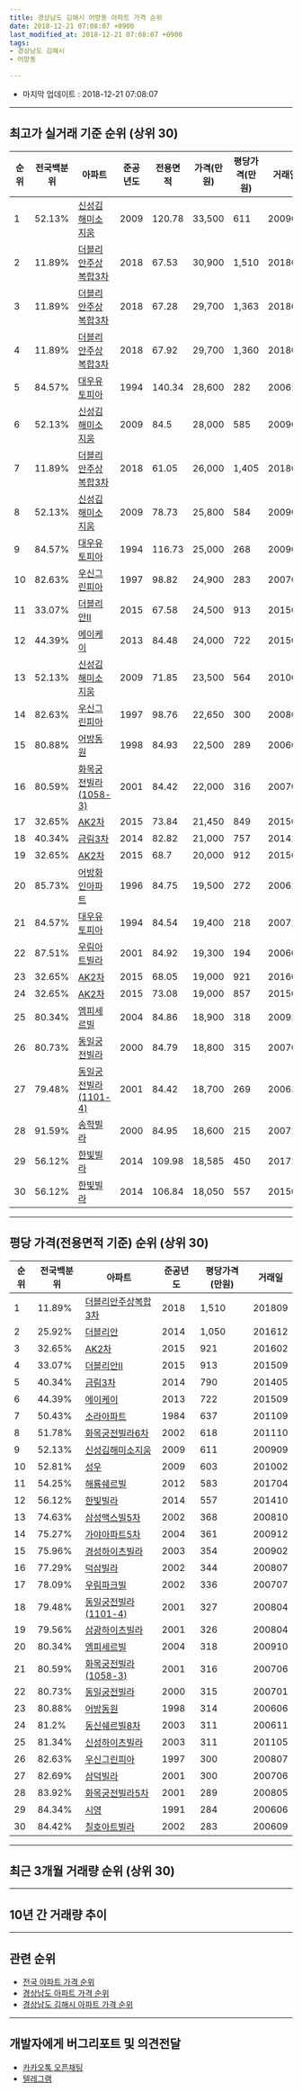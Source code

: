 ```yaml
---
title: 경상남도 김해시 어방동 아파트 가격 순위
date: 2018-12-21 07:08:07 +0900
last_modified_at: 2018-12-21 07:08:07 +0900
tags:
- 경상남도 김해시
- 어방동

---
```


* 마지막 업데이트 : 2018-12-21 07:08:07

---

## 최고가 실거래 기준 순위 (상위 30)


|순위|전국백분위|아파트|준공년도|전용면적|가격(만원)|평당가격(만원)|거래일|
|---|---|---|---|---|---|---|---|
|1|52.13%|[신성김해미소지움](https://search.naver.com/search.naver?query=%EA%B2%BD%EC%83%81%EB%82%A8%EB%8F%84+%EA%B9%80%ED%95%B4%EC%8B%9C+%EC%96%B4%EB%B0%A9%EB%8F%99+%EC%8B%A0%EC%84%B1%EA%B9%80%ED%95%B4%EB%AF%B8%EC%86%8C%EC%A7%80%EC%9B%80)|2009|120.78|33,500|611|200909|
|2|11.89%|[더블리안주상복합3차](https://search.naver.com/search.naver?query=%EA%B2%BD%EC%83%81%EB%82%A8%EB%8F%84+%EA%B9%80%ED%95%B4%EC%8B%9C+%EC%96%B4%EB%B0%A9%EB%8F%99+%EB%8D%94%EB%B8%94%EB%A6%AC%EC%95%88%EC%A3%BC%EC%83%81%EB%B3%B5%ED%95%A93%EC%B0%A8)|2018|67.53|30,900|1,510|201809|
|3|11.89%|[더블리안주상복합3차](https://search.naver.com/search.naver?query=%EA%B2%BD%EC%83%81%EB%82%A8%EB%8F%84+%EA%B9%80%ED%95%B4%EC%8B%9C+%EC%96%B4%EB%B0%A9%EB%8F%99+%EB%8D%94%EB%B8%94%EB%A6%AC%EC%95%88%EC%A3%BC%EC%83%81%EB%B3%B5%ED%95%A93%EC%B0%A8)|2018|67.28|29,700|1,363|201809|
|4|11.89%|[더블리안주상복합3차](https://search.naver.com/search.naver?query=%EA%B2%BD%EC%83%81%EB%82%A8%EB%8F%84+%EA%B9%80%ED%95%B4%EC%8B%9C+%EC%96%B4%EB%B0%A9%EB%8F%99+%EB%8D%94%EB%B8%94%EB%A6%AC%EC%95%88%EC%A3%BC%EC%83%81%EB%B3%B5%ED%95%A93%EC%B0%A8)|2018|67.92|29,700|1,360|201809|
|5|84.57%|[대우유토피아](https://search.naver.com/search.naver?query=%EA%B2%BD%EC%83%81%EB%82%A8%EB%8F%84+%EA%B9%80%ED%95%B4%EC%8B%9C+%EC%96%B4%EB%B0%A9%EB%8F%99+%EB%8C%80%EC%9A%B0%EC%9C%A0%ED%86%A0%ED%94%BC%EC%95%84)|1994|140.34|28,600|282|200611|
|6|52.13%|[신성김해미소지움](https://search.naver.com/search.naver?query=%EA%B2%BD%EC%83%81%EB%82%A8%EB%8F%84+%EA%B9%80%ED%95%B4%EC%8B%9C+%EC%96%B4%EB%B0%A9%EB%8F%99+%EC%8B%A0%EC%84%B1%EA%B9%80%ED%95%B4%EB%AF%B8%EC%86%8C%EC%A7%80%EC%9B%80)|2009|84.5|28,000|585|200907|
|7|11.89%|[더블리안주상복합3차](https://search.naver.com/search.naver?query=%EA%B2%BD%EC%83%81%EB%82%A8%EB%8F%84+%EA%B9%80%ED%95%B4%EC%8B%9C+%EC%96%B4%EB%B0%A9%EB%8F%99+%EB%8D%94%EB%B8%94%EB%A6%AC%EC%95%88%EC%A3%BC%EC%83%81%EB%B3%B5%ED%95%A93%EC%B0%A8)|2018|61.05|26,000|1,405|201809|
|8|52.13%|[신성김해미소지움](https://search.naver.com/search.naver?query=%EA%B2%BD%EC%83%81%EB%82%A8%EB%8F%84+%EA%B9%80%ED%95%B4%EC%8B%9C+%EC%96%B4%EB%B0%A9%EB%8F%99+%EC%8B%A0%EC%84%B1%EA%B9%80%ED%95%B4%EB%AF%B8%EC%86%8C%EC%A7%80%EC%9B%80)|2009|78.73|25,800|584|200906|
|9|84.57%|[대우유토피아](https://search.naver.com/search.naver?query=%EA%B2%BD%EC%83%81%EB%82%A8%EB%8F%84+%EA%B9%80%ED%95%B4%EC%8B%9C+%EC%96%B4%EB%B0%A9%EB%8F%99+%EB%8C%80%EC%9A%B0%EC%9C%A0%ED%86%A0%ED%94%BC%EC%95%84)|1994|116.73|25,000|268|200902|
|10|82.63%|[우신그린피아](https://search.naver.com/search.naver?query=%EA%B2%BD%EC%83%81%EB%82%A8%EB%8F%84+%EA%B9%80%ED%95%B4%EC%8B%9C+%EC%96%B4%EB%B0%A9%EB%8F%99+%EC%9A%B0%EC%8B%A0%EA%B7%B8%EB%A6%B0%ED%94%BC%EC%95%84)|1997|98.82|24,900|283|200707|
|11|33.07%|[더블리안Ⅱ](https://search.naver.com/search.naver?query=%EA%B2%BD%EC%83%81%EB%82%A8%EB%8F%84+%EA%B9%80%ED%95%B4%EC%8B%9C+%EC%96%B4%EB%B0%A9%EB%8F%99+%EB%8D%94%EB%B8%94%EB%A6%AC%EC%95%88%E2%85%A1)|2015|67.58|24,500|913|201509|
|12|44.39%|[에이케이](https://search.naver.com/search.naver?query=%EA%B2%BD%EC%83%81%EB%82%A8%EB%8F%84+%EA%B9%80%ED%95%B4%EC%8B%9C+%EC%96%B4%EB%B0%A9%EB%8F%99+%EC%97%90%EC%9D%B4%EC%BC%80%EC%9D%B4)|2013|84.48|24,000|722|201509|
|13|52.13%|[신성김해미소지움](https://search.naver.com/search.naver?query=%EA%B2%BD%EC%83%81%EB%82%A8%EB%8F%84+%EA%B9%80%ED%95%B4%EC%8B%9C+%EC%96%B4%EB%B0%A9%EB%8F%99+%EC%8B%A0%EC%84%B1%EA%B9%80%ED%95%B4%EB%AF%B8%EC%86%8C%EC%A7%80%EC%9B%80)|2009|71.85|23,500|564|201003|
|14|82.63%|[우신그린피아](https://search.naver.com/search.naver?query=%EA%B2%BD%EC%83%81%EB%82%A8%EB%8F%84+%EA%B9%80%ED%95%B4%EC%8B%9C+%EC%96%B4%EB%B0%A9%EB%8F%99+%EC%9A%B0%EC%8B%A0%EA%B7%B8%EB%A6%B0%ED%94%BC%EC%95%84)|1997|98.76|22,650|300|200807|
|15|80.88%|[어방동원](https://search.naver.com/search.naver?query=%EA%B2%BD%EC%83%81%EB%82%A8%EB%8F%84+%EA%B9%80%ED%95%B4%EC%8B%9C+%EC%96%B4%EB%B0%A9%EB%8F%99+%EC%96%B4%EB%B0%A9%EB%8F%99%EC%9B%90)|1998|84.93|22,500|289|200601|
|16|80.59%|[화목궁전빌라(1058-3)](https://search.naver.com/search.naver?query=%EA%B2%BD%EC%83%81%EB%82%A8%EB%8F%84+%EA%B9%80%ED%95%B4%EC%8B%9C+%EC%96%B4%EB%B0%A9%EB%8F%99+%ED%99%94%EB%AA%A9%EA%B6%81%EC%A0%84%EB%B9%8C%EB%9D%BC%281058-3%29)|2001|84.42|22,000|316|200706|
|17|32.65%|[AK2차](https://search.naver.com/search.naver?query=%EA%B2%BD%EC%83%81%EB%82%A8%EB%8F%84+%EA%B9%80%ED%95%B4%EC%8B%9C+%EC%96%B4%EB%B0%A9%EB%8F%99+AK2%EC%B0%A8)|2015|73.84|21,450|849|201509|
|18|40.34%|[금림3차](https://search.naver.com/search.naver?query=%EA%B2%BD%EC%83%81%EB%82%A8%EB%8F%84+%EA%B9%80%ED%95%B4%EC%8B%9C+%EC%96%B4%EB%B0%A9%EB%8F%99+%EA%B8%88%EB%A6%BC3%EC%B0%A8)|2014|82.82|21,000|757|201412|
|19|32.65%|[AK2차](https://search.naver.com/search.naver?query=%EA%B2%BD%EC%83%81%EB%82%A8%EB%8F%84+%EA%B9%80%ED%95%B4%EC%8B%9C+%EC%96%B4%EB%B0%A9%EB%8F%99+AK2%EC%B0%A8)|2015|68.7|20,000|912|201509|
|20|85.73%|[어방화인아파트](https://search.naver.com/search.naver?query=%EA%B2%BD%EC%83%81%EB%82%A8%EB%8F%84+%EA%B9%80%ED%95%B4%EC%8B%9C+%EC%96%B4%EB%B0%A9%EB%8F%99+%EC%96%B4%EB%B0%A9%ED%99%94%EC%9D%B8%EC%95%84%ED%8C%8C%ED%8A%B8)|1996|84.75|19,500|272|200610|
|21|84.57%|[대우유토피아](https://search.naver.com/search.naver?query=%EA%B2%BD%EC%83%81%EB%82%A8%EB%8F%84+%EA%B9%80%ED%95%B4%EC%8B%9C+%EC%96%B4%EB%B0%A9%EB%8F%99+%EB%8C%80%EC%9A%B0%EC%9C%A0%ED%86%A0%ED%94%BC%EC%95%84)|1994|84.54|19,400|218|200710|
|22|87.51%|[우림아트빌라](https://search.naver.com/search.naver?query=%EA%B2%BD%EC%83%81%EB%82%A8%EB%8F%84+%EA%B9%80%ED%95%B4%EC%8B%9C+%EC%96%B4%EB%B0%A9%EB%8F%99+%EC%9A%B0%EB%A6%BC%EC%95%84%ED%8A%B8%EB%B9%8C%EB%9D%BC)|2001|84.92|19,300|194|200608|
|23|32.65%|[AK2차](https://search.naver.com/search.naver?query=%EA%B2%BD%EC%83%81%EB%82%A8%EB%8F%84+%EA%B9%80%ED%95%B4%EC%8B%9C+%EC%96%B4%EB%B0%A9%EB%8F%99+AK2%EC%B0%A8)|2015|68.05|19,000|921|201602|
|24|32.65%|[AK2차](https://search.naver.com/search.naver?query=%EA%B2%BD%EC%83%81%EB%82%A8%EB%8F%84+%EA%B9%80%ED%95%B4%EC%8B%9C+%EC%96%B4%EB%B0%A9%EB%8F%99+AK2%EC%B0%A8)|2015|73.08|19,000|857|201509|
|25|80.34%|[엠피세르빌](https://search.naver.com/search.naver?query=%EA%B2%BD%EC%83%81%EB%82%A8%EB%8F%84+%EA%B9%80%ED%95%B4%EC%8B%9C+%EC%96%B4%EB%B0%A9%EB%8F%99+%EC%97%A0%ED%94%BC%EC%84%B8%EB%A5%B4%EB%B9%8C)|2004|84.86|18,900|318|200910|
|26|80.73%|[동일궁전빌라](https://search.naver.com/search.naver?query=%EA%B2%BD%EC%83%81%EB%82%A8%EB%8F%84+%EA%B9%80%ED%95%B4%EC%8B%9C+%EC%96%B4%EB%B0%A9%EB%8F%99+%EB%8F%99%EC%9D%BC%EA%B6%81%EC%A0%84%EB%B9%8C%EB%9D%BC)|2000|84.79|18,800|315|200701|
|27|79.48%|[동일궁전빌라(1101-4)](https://search.naver.com/search.naver?query=%EA%B2%BD%EC%83%81%EB%82%A8%EB%8F%84+%EA%B9%80%ED%95%B4%EC%8B%9C+%EC%96%B4%EB%B0%A9%EB%8F%99+%EB%8F%99%EC%9D%BC%EA%B6%81%EC%A0%84%EB%B9%8C%EB%9D%BC%281101-4%29)|2001|84.42|18,700|269|200610|
|28|91.59%|[송학빌라](https://search.naver.com/search.naver?query=%EA%B2%BD%EC%83%81%EB%82%A8%EB%8F%84+%EA%B9%80%ED%95%B4%EC%8B%9C+%EC%96%B4%EB%B0%A9%EB%8F%99+%EC%86%A1%ED%95%99%EB%B9%8C%EB%9D%BC)|2000|84.95|18,600|215|200712|
|29|56.12%|[한빛빌라](https://search.naver.com/search.naver?query=%EA%B2%BD%EC%83%81%EB%82%A8%EB%8F%84+%EA%B9%80%ED%95%B4%EC%8B%9C+%EC%96%B4%EB%B0%A9%EB%8F%99+%ED%95%9C%EB%B9%9B%EB%B9%8C%EB%9D%BC)|2014|109.98|18,585|450|201712|
|30|56.12%|[한빛빌라](https://search.naver.com/search.naver?query=%EA%B2%BD%EC%83%81%EB%82%A8%EB%8F%84+%EA%B9%80%ED%95%B4%EC%8B%9C+%EC%96%B4%EB%B0%A9%EB%8F%99+%ED%95%9C%EB%B9%9B%EB%B9%8C%EB%9D%BC)|2014|106.84|18,050|557|201502|


---

## 평당 가격(전용면적 기준) 순위 (상위 30)


|순위|전국백분위|아파트|준공년도|평당가격(만원)|거래일|
|---|---|---|---|---|---|
|1|11.89%|[더블리안주상복합3차](https://search.naver.com/search.naver?query=%EA%B2%BD%EC%83%81%EB%82%A8%EB%8F%84+%EA%B9%80%ED%95%B4%EC%8B%9C+%EC%96%B4%EB%B0%A9%EB%8F%99+%EB%8D%94%EB%B8%94%EB%A6%AC%EC%95%88%EC%A3%BC%EC%83%81%EB%B3%B5%ED%95%A93%EC%B0%A8)|2018|1,510|201809|
|2|25.92%|[더블리안](https://search.naver.com/search.naver?query=%EA%B2%BD%EC%83%81%EB%82%A8%EB%8F%84+%EA%B9%80%ED%95%B4%EC%8B%9C+%EC%96%B4%EB%B0%A9%EB%8F%99+%EB%8D%94%EB%B8%94%EB%A6%AC%EC%95%88)|2014|1,050|201612|
|3|32.65%|[AK2차](https://search.naver.com/search.naver?query=%EA%B2%BD%EC%83%81%EB%82%A8%EB%8F%84+%EA%B9%80%ED%95%B4%EC%8B%9C+%EC%96%B4%EB%B0%A9%EB%8F%99+AK2%EC%B0%A8)|2015|921|201602|
|4|33.07%|[더블리안Ⅱ](https://search.naver.com/search.naver?query=%EA%B2%BD%EC%83%81%EB%82%A8%EB%8F%84+%EA%B9%80%ED%95%B4%EC%8B%9C+%EC%96%B4%EB%B0%A9%EB%8F%99+%EB%8D%94%EB%B8%94%EB%A6%AC%EC%95%88%E2%85%A1)|2015|913|201509|
|5|40.34%|[금림3차](https://search.naver.com/search.naver?query=%EA%B2%BD%EC%83%81%EB%82%A8%EB%8F%84+%EA%B9%80%ED%95%B4%EC%8B%9C+%EC%96%B4%EB%B0%A9%EB%8F%99+%EA%B8%88%EB%A6%BC3%EC%B0%A8)|2014|790|201405|
|6|44.39%|[에이케이](https://search.naver.com/search.naver?query=%EA%B2%BD%EC%83%81%EB%82%A8%EB%8F%84+%EA%B9%80%ED%95%B4%EC%8B%9C+%EC%96%B4%EB%B0%A9%EB%8F%99+%EC%97%90%EC%9D%B4%EC%BC%80%EC%9D%B4)|2013|722|201509|
|7|50.43%|[소라아파트](https://search.naver.com/search.naver?query=%EA%B2%BD%EC%83%81%EB%82%A8%EB%8F%84+%EA%B9%80%ED%95%B4%EC%8B%9C+%EC%96%B4%EB%B0%A9%EB%8F%99+%EC%86%8C%EB%9D%BC%EC%95%84%ED%8C%8C%ED%8A%B8)|1984|637|201109|
|8|51.78%|[화목궁전빌라6차](https://search.naver.com/search.naver?query=%EA%B2%BD%EC%83%81%EB%82%A8%EB%8F%84+%EA%B9%80%ED%95%B4%EC%8B%9C+%EC%96%B4%EB%B0%A9%EB%8F%99+%ED%99%94%EB%AA%A9%EA%B6%81%EC%A0%84%EB%B9%8C%EB%9D%BC6%EC%B0%A8)|2002|618|201110|
|9|52.13%|[신성김해미소지움](https://search.naver.com/search.naver?query=%EA%B2%BD%EC%83%81%EB%82%A8%EB%8F%84+%EA%B9%80%ED%95%B4%EC%8B%9C+%EC%96%B4%EB%B0%A9%EB%8F%99+%EC%8B%A0%EC%84%B1%EA%B9%80%ED%95%B4%EB%AF%B8%EC%86%8C%EC%A7%80%EC%9B%80)|2009|611|200909|
|10|52.81%|[성우](https://search.naver.com/search.naver?query=%EA%B2%BD%EC%83%81%EB%82%A8%EB%8F%84+%EA%B9%80%ED%95%B4%EC%8B%9C+%EC%96%B4%EB%B0%A9%EB%8F%99+%EC%84%B1%EC%9A%B0)|2009|603|201002|
|11|54.25%|[해룡쉐르빌](https://search.naver.com/search.naver?query=%EA%B2%BD%EC%83%81%EB%82%A8%EB%8F%84+%EA%B9%80%ED%95%B4%EC%8B%9C+%EC%96%B4%EB%B0%A9%EB%8F%99+%ED%95%B4%EB%A3%A1%EC%89%90%EB%A5%B4%EB%B9%8C)|2012|583|201704|
|12|56.12%|[한빛빌라](https://search.naver.com/search.naver?query=%EA%B2%BD%EC%83%81%EB%82%A8%EB%8F%84+%EA%B9%80%ED%95%B4%EC%8B%9C+%EC%96%B4%EB%B0%A9%EB%8F%99+%ED%95%9C%EB%B9%9B%EB%B9%8C%EB%9D%BC)|2014|557|201410|
|13|74.63%|[삼성맥스빌5차](https://search.naver.com/search.naver?query=%EA%B2%BD%EC%83%81%EB%82%A8%EB%8F%84+%EA%B9%80%ED%95%B4%EC%8B%9C+%EC%96%B4%EB%B0%A9%EB%8F%99+%EC%82%BC%EC%84%B1%EB%A7%A5%EC%8A%A4%EB%B9%8C5%EC%B0%A8)|2002|368|200810|
|14|75.27%|[가야아파트5차](https://search.naver.com/search.naver?query=%EA%B2%BD%EC%83%81%EB%82%A8%EB%8F%84+%EA%B9%80%ED%95%B4%EC%8B%9C+%EC%96%B4%EB%B0%A9%EB%8F%99+%EA%B0%80%EC%95%BC%EC%95%84%ED%8C%8C%ED%8A%B85%EC%B0%A8)|2004|361|200912|
|15|75.96%|[경성하이츠빌라](https://search.naver.com/search.naver?query=%EA%B2%BD%EC%83%81%EB%82%A8%EB%8F%84+%EA%B9%80%ED%95%B4%EC%8B%9C+%EC%96%B4%EB%B0%A9%EB%8F%99+%EA%B2%BD%EC%84%B1%ED%95%98%EC%9D%B4%EC%B8%A0%EB%B9%8C%EB%9D%BC)|2003|354|200902|
|16|77.29%|[덕삼빌라](https://search.naver.com/search.naver?query=%EA%B2%BD%EC%83%81%EB%82%A8%EB%8F%84+%EA%B9%80%ED%95%B4%EC%8B%9C+%EC%96%B4%EB%B0%A9%EB%8F%99+%EB%8D%95%EC%82%BC%EB%B9%8C%EB%9D%BC)|2002|344|200807|
|17|78.09%|[우림파크빌](https://search.naver.com/search.naver?query=%EA%B2%BD%EC%83%81%EB%82%A8%EB%8F%84+%EA%B9%80%ED%95%B4%EC%8B%9C+%EC%96%B4%EB%B0%A9%EB%8F%99+%EC%9A%B0%EB%A6%BC%ED%8C%8C%ED%81%AC%EB%B9%8C)|2002|336|200707|
|18|79.48%|[동일궁전빌라(1101-4)](https://search.naver.com/search.naver?query=%EA%B2%BD%EC%83%81%EB%82%A8%EB%8F%84+%EA%B9%80%ED%95%B4%EC%8B%9C+%EC%96%B4%EB%B0%A9%EB%8F%99+%EB%8F%99%EC%9D%BC%EA%B6%81%EC%A0%84%EB%B9%8C%EB%9D%BC%281101-4%29)|2001|327|200804|
|19|79.56%|[삼광하이츠빌라](https://search.naver.com/search.naver?query=%EA%B2%BD%EC%83%81%EB%82%A8%EB%8F%84+%EA%B9%80%ED%95%B4%EC%8B%9C+%EC%96%B4%EB%B0%A9%EB%8F%99+%EC%82%BC%EA%B4%91%ED%95%98%EC%9D%B4%EC%B8%A0%EB%B9%8C%EB%9D%BC)|2001|326|200804|
|20|80.34%|[엠피세르빌](https://search.naver.com/search.naver?query=%EA%B2%BD%EC%83%81%EB%82%A8%EB%8F%84+%EA%B9%80%ED%95%B4%EC%8B%9C+%EC%96%B4%EB%B0%A9%EB%8F%99+%EC%97%A0%ED%94%BC%EC%84%B8%EB%A5%B4%EB%B9%8C)|2004|318|200910|
|21|80.59%|[화목궁전빌라(1058-3)](https://search.naver.com/search.naver?query=%EA%B2%BD%EC%83%81%EB%82%A8%EB%8F%84+%EA%B9%80%ED%95%B4%EC%8B%9C+%EC%96%B4%EB%B0%A9%EB%8F%99+%ED%99%94%EB%AA%A9%EA%B6%81%EC%A0%84%EB%B9%8C%EB%9D%BC%281058-3%29)|2001|316|200706|
|22|80.73%|[동일궁전빌라](https://search.naver.com/search.naver?query=%EA%B2%BD%EC%83%81%EB%82%A8%EB%8F%84+%EA%B9%80%ED%95%B4%EC%8B%9C+%EC%96%B4%EB%B0%A9%EB%8F%99+%EB%8F%99%EC%9D%BC%EA%B6%81%EC%A0%84%EB%B9%8C%EB%9D%BC)|2000|315|200701|
|23|80.88%|[어방동원](https://search.naver.com/search.naver?query=%EA%B2%BD%EC%83%81%EB%82%A8%EB%8F%84+%EA%B9%80%ED%95%B4%EC%8B%9C+%EC%96%B4%EB%B0%A9%EB%8F%99+%EC%96%B4%EB%B0%A9%EB%8F%99%EC%9B%90)|1998|314|200606|
|24|81.2%|[동신쉐르빌8차](https://search.naver.com/search.naver?query=%EA%B2%BD%EC%83%81%EB%82%A8%EB%8F%84+%EA%B9%80%ED%95%B4%EC%8B%9C+%EC%96%B4%EB%B0%A9%EB%8F%99+%EB%8F%99%EC%8B%A0%EC%89%90%EB%A5%B4%EB%B9%8C8%EC%B0%A8)|2003|311|200611|
|25|81.34%|[신성하이츠빌라](https://search.naver.com/search.naver?query=%EA%B2%BD%EC%83%81%EB%82%A8%EB%8F%84+%EA%B9%80%ED%95%B4%EC%8B%9C+%EC%96%B4%EB%B0%A9%EB%8F%99+%EC%8B%A0%EC%84%B1%ED%95%98%EC%9D%B4%EC%B8%A0%EB%B9%8C%EB%9D%BC)|2003|311|201105|
|26|82.63%|[우신그린피아](https://search.naver.com/search.naver?query=%EA%B2%BD%EC%83%81%EB%82%A8%EB%8F%84+%EA%B9%80%ED%95%B4%EC%8B%9C+%EC%96%B4%EB%B0%A9%EB%8F%99+%EC%9A%B0%EC%8B%A0%EA%B7%B8%EB%A6%B0%ED%94%BC%EC%95%84)|1997|300|200807|
|27|82.69%|[삼덕빌라](https://search.naver.com/search.naver?query=%EA%B2%BD%EC%83%81%EB%82%A8%EB%8F%84+%EA%B9%80%ED%95%B4%EC%8B%9C+%EC%96%B4%EB%B0%A9%EB%8F%99+%EC%82%BC%EB%8D%95%EB%B9%8C%EB%9D%BC)|2001|300|200706|
|28|83.92%|[화목궁전빌라5차](https://search.naver.com/search.naver?query=%EA%B2%BD%EC%83%81%EB%82%A8%EB%8F%84+%EA%B9%80%ED%95%B4%EC%8B%9C+%EC%96%B4%EB%B0%A9%EB%8F%99+%ED%99%94%EB%AA%A9%EA%B6%81%EC%A0%84%EB%B9%8C%EB%9D%BC5%EC%B0%A8)|2001|289|200805|
|29|84.34%|[시영](https://search.naver.com/search.naver?query=%EA%B2%BD%EC%83%81%EB%82%A8%EB%8F%84+%EA%B9%80%ED%95%B4%EC%8B%9C+%EC%96%B4%EB%B0%A9%EB%8F%99+%EC%8B%9C%EC%98%81)|1991|284|200606|
|30|84.42%|[칠호아트빌라](https://search.naver.com/search.naver?query=%EA%B2%BD%EC%83%81%EB%82%A8%EB%8F%84+%EA%B9%80%ED%95%B4%EC%8B%9C+%EC%96%B4%EB%B0%A9%EB%8F%99+%EC%B9%A0%ED%98%B8%EC%95%84%ED%8A%B8%EB%B9%8C%EB%9D%BC)|2002|283|200609|


---

## 최근 3개월 거래량 순위 (상위 30)


<div style="width:100%;">
    <canvas id="deal_count_ranking" height="250"></canvas>
</div>


<script>
new Chart(document.getElementById("deal_count_ranking"), {
    type: 'horizontalBar',
    data: {
        labels: ['대우유토피아', '어방동원', '어방화인아파트', '우신그린피아', '소라아파트', '시영', '주공아파트', '효성빌라', '엠피세르빌', '영진아트빌(2)', '더블리안', 'AK2차'],
        datasets: [{
            label: '실거래 수',
            data: [19, 11, 5, 3, 3, 2, 1, 1, 1, 1, 1, 1],
            borderColor: "rgba(255, 0, 128, 1)",
            backgroundColor: "rgba(255, 0, 128, 0.5)",
            fill: false,
        }]
    },
    options: {
        responsive: true,
        title: {
            display: true,
            text: '최근 3개월 거래량 순위'
        },
        tooltips: {
            mode: 'index',
            intersect: false,
            callbacks: {
                title: function(tooltipItems, data) {
                    return "실거래 수:";
                },
                label: function(tooltipItem, data) {
                    return data.labels[tooltipItem.index] + ": " + tooltipItem.xLabel;
                }
            }
        },
        hover: {
            mode: 'nearest',
            intersect: true
        },
        scales: {
            xAxes: [{
                display: true,
                scaleLabel: {
                    display: true,
                    labelString: '실거래 수'
                },
                ticks: {
                    suggestedMin: 0,
                }
            }],
            yAxes: [{
                display: true,
                ticks: {
                    autoSkip: false,
                    callback: function(value, index, values) {
                        if (value.length > 15)
                            return value.substr(0, 13) + "...";
                        else
                            return value;
                    }
                },
                scaleLabel: {
                    display: false,
                }
            }]
        }
    }
});

</script>


---

## 10년 간 거래량 추이


<div style="width:100%;">
    <canvas id="deal_progress" height="250"></canvas>
</div>

<script>
new Chart(document.getElementById("deal_progress"), {
    type: 'line',
    data: {
        labels: ['200812','200901','200902','200903','200904','200905','200906','200907','200908','200909','200910','200911','200912','201001','201002','201003','201004','201005','201006','201007','201008','201009','201010','201011','201012','201101','201102','201103','201104','201105','201106','201107','201108','201109','201110','201111','201112','201201','201202','201203','201204','201205','201206','201207','201208','201209','201210','201211','201212','201301','201302','201303','201304','201305','201306','201307','201308','201309','201310','201311','201312','201401','201402','201403','201404','201405','201406','201407','201408','201409','201410','201411','201412','201501','201502','201503','201504','201505','201506','201507','201508','201509','201510','201511','201512','201601','201602','201603','201604','201605','201606','201607','201608','201609','201610','201611','201612','201701','201702','201703','201704','201705','201706','201707','201708','201709','201710','201711','201712','201801','201802','201803','201804','201805','201806','201807','201808','201809','201810','201811','201812'],
        datasets: [{
            label: '실거래 수',
            pointRadius: 1,
            data: [23, 24, 48, 44, 37, 36, 48, 36, 42, 58, 65, 43, 50, 63, 65, 67, 46, 51, 45, 34, 40, 36, 52, 52, 44, 51, 38, 42, 28, 21, 22, 16, 26, 21, 23, 30, 19, 14, 31, 38, 26, 35, 21, 25, 21, 28, 52, 33, 27, 21, 33, 42, 52, 41, 53, 24, 23, 30, 58, 36, 34, 33, 31, 56, 45, 40, 37, 39, 50, 49, 59, 27, 40, 48, 45, 75, 57, 46, 58, 48, 50, 57, 56, 38, 39, 30, 32, 51, 28, 37, 36, 30, 39, 35, 36, 26, 29, 29, 29, 33, 37, 32, 41, 28, 17, 25, 12, 26, 14, 21, 21, 22, 28, 12, 20, 13, 16, 31, 28, 17, 4],
            borderColor: "rgba(255, 201, 14, 1)",
            backgroundColor: "rgba(255, 201, 14, 0.5)",
            fill: true,
        }]
    },
    options: {
        responsive: true,
        title: {
            display: true,
            text: '10년간 거래량 추이'
        },
        tooltips: {
            mode: 'index',
            intersect: false,
        },
        hover: {
            mode: 'nearest',
            intersect: true
        },
        scales: {
            xAxes: [{
                display: true,
                scaleLabel: {
                    display: true,
                    labelString: '년/월'
                }
            }],
            yAxes: [{
                display: true,
                ticks: {
                    suggestedMin: 0,
                },
                scaleLabel: {
                    display: true,
                    labelString: '실거래 수'
                }
            }]
        }
    }
});

</script>


---

## 관련 순위

- [전국 아파트 가격 순위](https://inasie.github.io/apt-ranking/전국)
- [경상남도 아파트 가격 순위](https://inasie.github.io/apt-ranking/경상남도)
- [경상남도 김해시 아파트 가격 순위](https://inasie.github.io/apt-ranking/경상남도-김해시)


---

## 개발자에게 버그리포트 및 의견전달

- [카카오톡 오픈채팅](https://open.kakao.com/o/gLJUAP4)
- [텔레그램](https://t.me/inasie)

